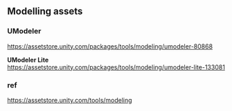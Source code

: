 ## Modelling assets




### UModeler
https://assetstore.unity.com/packages/tools/modeling/umodeler-80868

**UModeler Lite** \
https://assetstore.unity.com/packages/tools/modeling/umodeler-lite-133081



### ref
https://assetstore.unity.com/tools/modeling
